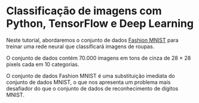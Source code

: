 # Classificação de imagens com Python, TensorFlow e Deep Learning

Neste tutorial, abordaremos o conjunto de dados [Fashion MNIST](https://github.com/zalandoresearch/fashion-mnist) 
para treinar uma rede neural que classificará imagens de roupas.

O conjunto de dados contém 70.000 imagens em tons de cinza de 28 × 28 pixels cada em 10 categorias.

O conjunto de dados Fashion MNIST é uma substituição imediata do conjunto de dados MNIST, o que nos apresenta um 
problema mais desafiador do que o conjunto de dados de reconhecimento de dígitos MNIST.
